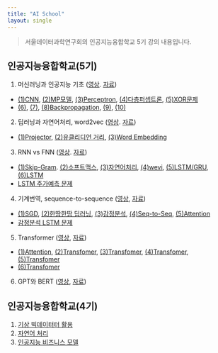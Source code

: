```yaml
---
title: "AI School"
layout: single
---
```


> 서울데이터과학연구회의 인공지능융합학교 5기 강의 내용입니다.

## 인공지능융합학교(5기)
1. 머신러닝과 인공지능 기초 ([영상][11-1]. [자료][11-2]) 
  * [(1)CNN][1-1], [(2)MP모델][1-2], [(3)Perceptron][1-3], [(4)다층퍼셉트론][1-4], [(5)XOR문제][1-5]
  * [(6)][1-6], [(7)][1-7], [(8)Backpropagation][1-8], [(9)][1-9], [(10)][1-10]
2. 딥러닝과 자연어처리, word2vec ([영상][22-1]. [자료][22-2]) 
  * [(1)Projector][2-1], [(2)유클리디언 거리][2-2], [(3)Word Embedding][2-3]
3. RNN vs FNN ([영상][33-1]. [자료][33-2]) 
  * [(1)Skip-Gram][3-1]. [(2)소프트맥스][3-2], [(3)자연어처리][3-3], [(4)wevi][3-4], [(5)LSTM/GRU][3-5], [(6)LSTM][3-6]
  * [LSTM 주가예측 문제][3-7]
4. 기계번역, sequence-to-sequence ([영상][44-1], [자료][44-2])
  * [(1)SGD][4-1], [(2)한땀한땀 딥러닝][4-2], [(3)감정분석][4-3], [(4)Seq-to-Seq][4-4], [(5)Attention][4-5]
  * [감정분석 LSTM 문제][4-6]
5. Transformer ([영상][55-1], [자료][55-2])
  * [(1)Attention][5-1], [(2)Transfomer][5-2], [(3)Transfomer][5-3], [(4)Transfomer][5-4], [(5)Transfomer][5-5]
  * [(6)Transfomer][5-6]
6. GPT와 BERT ([영상][66-1], [자료][66-2])

## 인공지능융합학교(4기)
1. [기상 빅데이터터 활용][41-1]
2. [자연어 처리][42-2]
3. [인공지능 비즈니스 모델][43-3]

[11-1]: https://youtu.be/FvjzPPx5qJQ
[11-2]: https://drive.google.com/file/d/17Io8Rfu_ZpAqE86tvJf4HnZ62uY5i0fZ/view
[1-1]: https://drive.google.com/file/d/18G_SlLZI7k5TNvLYT-aWG5qkOgV8MNrH/view?usp=drive_link
[1-2]: https://www.geeksforgeeks.org/implementing-models-of-artificial-neural-network/
[1-3]: https://towardsdatascience.com/rosenblatts-perceptron-the-very-first-neural-network-37a3ec09038a
[1-4]: https://data-miner-gon.tistory.com/35
[1-5]: https://ang-love-chang.tistory.com/26
[1-6]: https://blog.naver.com/samsjang/220959562205
[1-7]: https://www.analyticsvidhya.com/blog/2023/01/gradient-descent-vs-backpropagation-whats-the-difference/
[1-8]: https://machinelearningmastery.com/the-chain-rule-of-calculus-for-univariate-and-multivariate-functions/
[1-9]: https://www.youtube.com/watch?v=1Q_etC_GHHk
[1-10]: https://www.youtube.com/watch?v=aircAruvnKk&t=760s
[22-1]: https://youtu.be/ocK7s0smPE4
[22-2]: https://drive.google.com/file/d/17KNZwCsGHFNE-Oo-g4lVrphEOf18O4ke/view
[2-1]: https://projector.tensorflow.org/
[2-2]: https://medium.com/@sasi24/cosine-similarity-vs-euclidean-distance-e5d9a9375fc8
[2-3]: http://ronxin.github.io/wevi/
[33-1]: https://youtu.be/-Obg4CmtRoc
[33-2]: https://drive.google.com/file/d/1SKUEehNAv4lROIzTjLlSlQhoBj6oGRyD/view
[3-1]: https://aegis4048.github.io/demystifying_neural_network_in_skip_gram_language_modeling
[3-2]: https://www.youtube.com/watch?v=K7HTd_Zgr3w&t=1s
[3-3]: https://wikidocs.net/35476
[3-4]: http://ronxin.github.io/wevi/
[3-5]: https://towardsdatascience.com/illustrated-guide-to-lstms-and-gru-s-a-step-by-step-explanation-44e9eb85bf21
[3-6]: https://www.youtube.com/watch?v=YCzL96nL7j0&t=696s
[3-7]: https://colab.research.google.com/drive/1SM6jPefAPgWqkuFj8xbu74TAVt3viwOl
[44-1]: https://youtu.be/gymMaJYEb18
[44-2]: https://drive.google.com/file/d/1SuxgGTd3ktiiqHvNV-AXFUruFcUKMusP/view
[4-1]: https://medium.com/@divakar_239/stochastic-vs-batch-gradient-descent-8820568eada1
[4-2]: https://wikidocs.net/152765
[4-3]: https://happy-jihye.github.io/nlp/nlp-1/
[4-4]: https://arxiv.org/pdf/1409.3215.pdf
[4-5]: https://www.davidsbatista.net/blog/2020/01/25/Attention-seq2seq/
[4-6]: https://colab.research.google.com/drive/1Sx6iSrqs9AaBem7ND4d2kfL8MoYo-Izc
[55-1]: https://www.youtube.com/watch?v=v6FXxbMysuk
[55-2]: https://drive.google.com/file/d/1TwMc-K0syxK7xDZH_BqIKwvzPc_4qWJF/view
[5-1]: https://lilianweng.github.io/posts/2018-06-24-attention/
[5-2]: https://www.blossominkyung.com/deeplearning/transfomer-positional-encoding
[5-3]: https://machinelearningmastery.com/a-gentle-introduction-to-positional-encoding-in-transformer-models-part-1/
[5-4]: http://incredible.ai/nlp/2020/02/29/Transformer/
[5-5]: https://jalammar.github.io/illustrated-transformer/
[5-6]: https://www.kdnuggets.com/2020/10/understanding-transformers-data-science-way.html
[66-1]: https://youtu.be/b6GHCRvUWBs
[66-2]: https://drive.google.com/file/d/1TyyLu5c38iHRz37qXTTQuPnSYh-UXACk/view

[41-1]: https://drive.google.com/file/d/1T-MFl4r48Jw1g6a1QwSYqpvA6I6X84Oy/view
[42-2]: https://colab.research.google.com/drive/1Sm8ZbmGsGJ_v1q9TCTtKZYXSswYAhIck
[43-3]: https://drive.google.com/file/d/1SZ6pa_XwQEwruh19Knkixb5HYFBDsRaO/view
